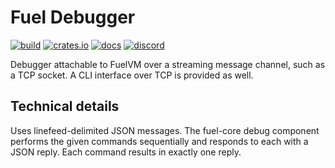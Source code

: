 # Fuel Debugger

[![build](https://github.com/FuelLabs/fuel-debugger/actions/workflows/ci.yml/badge.svg)](https://github.com/FuelLabs/fuel-debugger/actions/workflows/ci.yml)
[![crates.io](https://img.shields.io/crates/v/fuel-debugger?label=latest)](https://crates.io/crates/fuel-debugger)
[![docs](https://docs.rs/fuel-debugger/badge.svg)](https://docs.rs/fuel-debugger/)
[![discord](https://img.shields.io/badge/chat%20on-discord-orange?&logo=discord&logoColor=ffffff&color=7389D8&labelColor=6A7EC2)](https://discord.gg/xfpK4Pe)

Debugger attachable to FuelVM over a streaming message channel, such as a TCP socket. A CLI interface over TCP is provided as well.

## Technical details

Uses linefeed-delimited JSON messages. The fuel-core debug component performs the given commands sequentially and responds to each with a JSON reply. Each command results in exactly one reply.
